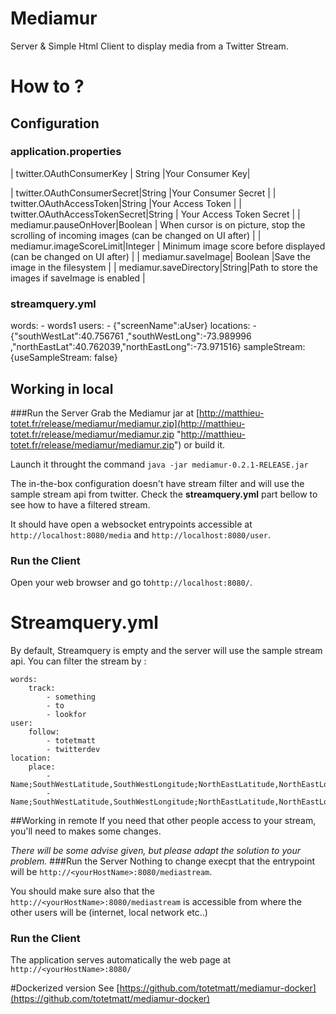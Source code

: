 # Mediamur
Server & Simple Html Client to display media from a Twitter Stream.

# How to ?
## Configuration
### application.properties

| twitter.OAuthConsumerKey  | String  |Your Consumer Key|

| twitter.OAuthConsumerSecret|String  |Your Consumer Secret |
| twitter.OAuthAccessToken|String  |Your Access Token |
| twitter.OAuthAccessTokenSecret|String  | Your Access Token Secret |
| mediamur.pauseOnHover|Boolean  | When cursor is on picture, stop the scrolling of incoming images (can be changed on UI after) |
| mediamur.imageScoreLimit|Integer  | Minimum image score before displayed (can be changed on UI after) |
| mediamur.saveImage| Boolean  |Save the image in the filesystem |
| mediamur.saveDirectory|String|Path to store the images if saveImage is enabled |

### streamquery.yml
words:
    - words1
users:
    - {"screenName":aUser}
locations:
    - {"southWestLat":40.756761 ,"southWestLong":-73.989996 ,"northEastLat":40.762039,"northEastLong":-73.971516} 
sampleStream: {useSampleStream: false}


## Working in local
###Run the Server
Grab the Mediamur jar at [http://matthieu-totet.fr/release/mediamur/mediamur.zip](http://matthieu-totet.fr/release/mediamur/mediamur.zip "http://matthieu-totet.fr/release/mediamur/mediamur.zip") or build it.


Launch it throught the command `java -jar mediamur-0.2.1-RELEASE.jar`

The in-the-box configuration doesn't have stream filter and will use the sample stream api from twitter. Check the **streamquery.yml** part bellow to see how to have a filtered stream.

It should have open a websocket entrypoints accessible at `http://localhost:8080/media` and `http://localhost:8080/user`.


### Run the Client
Open your web browser and go to`http://localhost:8080/`.

# Streamquery.yml
By default, Streamquery is empty and the server will use the sample stream api. You can filter the stream by :


    words:
        track:
            - something
            - to
            - lookfor
    user:
        follow:
            - totetmatt
            - twitterdev
    location:
        place:
            -Name;SouthWestLatitude,SouthWestLongitude;NorthEastLatitude,NorthEastLongitude
            -Name;SouthWestLatitude,SouthWestLongitude;NorthEastLatitude,NorthEastLongitude
  


##Working in remote
If you need that other people access to your stream, you'll need to makes some changes.

*There will be some advise given, but please adapt the solution to your problem.*
###Run the Server
Nothing to change execpt that the entrypoint will be `http://<yourHostName>:8080/mediastream`.

You should make sure also that the `http://<yourHostName>:8080/mediastream` is accessible from where the other users will be (internet, local network etc..)

### Run the Client
The application serves automatically the web page at `http://<yourHostName>:8080/`

#Dockerized version
See [https://github.com/totetmatt/mediamur-docker](https://github.com/totetmatt/mediamur-docker)